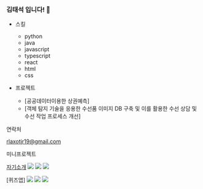 ### 김태석 입니다! 👋


* 스킬
	- python
	- java
	- javascript
	- typescript
	- react
	- html
	- css



* 프로젝트
	- [공공데이터이용한 상권예측]
	- [객체 탐지 기술을 응용한 수선품 이미지 DB 구축 및 이를 활용한 수선 상담 및 수선 작업 프로세스 개선]




연락처

rlaxotjr19@gmail.com


미니프로젝트

[자기소개](https://tskim1.netlify.app/)
<img src="https://img.shields.io/badge/HTML5-E34F26?style=flat-square&logo=HTML5&logoColor=white"/>
<img src="https://img.shields.io/badge/CSS3-1572B6?style=flat-square&logo=CSS3&logoColor=white"/>
<img src="https://img.shields.io/badge/Netlyfy-00C7B7?style=flat-square&logo=Netlify&logoColor=white"/>



[퀴즈앱]
<img src="https://img.shields.io/badge/Flutter-02569B?style=flat-square&logo=Flutter&logoColor=white"/>
<img src="https://img.shields.io/badge/Python-3766AB?style=flat-square&logo=Python&logoColor=white"/>
<img src="https://img.shields.io/badge/Django-092E20?style=flat-square&logo=Django&logoColor=white"/>





<!--
**bigstones/bigstones** is a ✨ _special_ ✨ repository because its `README.md` (this file) appears on your GitHub profile.

Here are some ideas to get you started:

- 🔭 I’m currently working on ...
- 🌱 I’m currently learning ...
- 👯 I’m looking to collaborate on ...
- 🤔 I’m looking for help with ...
- 💬 Ask me about ...
- 📫 How to reach me: ...
- 😄 Pronouns: ...
- ⚡ Fun fact: ...
-->
